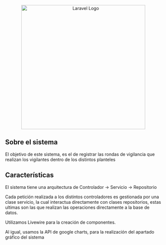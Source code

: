 <p align="center"><a href="https://laravel.com" target="_blank"><img src="https://raw.githubusercontent.com/laravel/art/master/logo-lockup/5%20SVG/2%20CMYK/1%20Full%20Color/laravel-logolockup-cmyk-red.svg" width="400" alt="Laravel Logo"></a></p>


## Sobre el sistema

El objetivo de este sistema, es el de registrar las rondas de vigilancia que realizan los vigilantes dentro de los distintos planteles

## Características
El sistema tiene una arquitectura de Controlador ->  Servicio -> Repositorio 

Cada petición realizada a los distintos controladores es gestionada por una clase servicio, la cual interactua directamente con clases 
repositorios, estas ultimas son las que realizan las operaciones directamente a la base de datos. 

Utilizamos Livewire para la creación de componentes. 

Al igual, usamos la API de google charts, para la realización del apartado gráfico del sistema 






